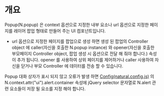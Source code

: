 개요
===

Popup(N.popup) 은 context 옵션으로 지정한 내부 요소나 url 옵션으로 지정한 페이지를 레이어 팝업 형태로 만들어 주는 UI 컴포넌트입니다.

 * url 옵션으로 지정한 페이지를 팝업으로 생성 하면 생성 된 팝업의 Controller object 에 caller(자신을 호출한 N.popup instance) 와 opener(자신을 호출한 부모페이지 Controller object, 팝업 생성 시 옵션으로 전달 해 줘야 합니다.) 속성이 추가 됩니다. opener 를 사용하여 상위 페이지를 제어하거나 caller 사용하여 자신을 닫거나 부모 Controller 에 데이터를 전송 할 수 있습니다.

<p class="alert">Popup 대화 상자가 표시 되지 않고 오류가 발생 하면 <a href="#cmVmcjAxMDIlMjRDb25maWckaHRtbCUyRm5hdHVyYWxqcyUyRnJlZnIlMkZyZWZyMDEwMi5odG1s">Config(natural.config.js)</a> 의 N.context.attr("ui").alert.container 속성에 jQuery selector 문자열로 N.alert 관련 요소들이 저장 될 요소를 지정 해야 합니다.</p>